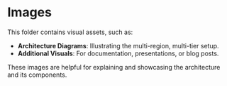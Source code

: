 # Images

This folder contains visual assets, such as:

- **Architecture Diagrams**: Illustrating the multi-region, multi-tier setup.
- **Additional Visuals**: For documentation, presentations, or blog posts.

These images are helpful for explaining and showcasing the architecture and its components.
